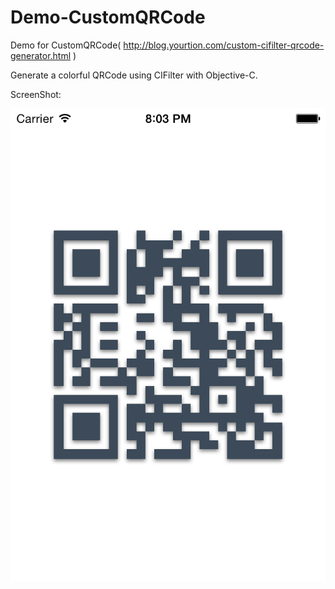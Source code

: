 Demo-CustomQRCode
=================

Demo for CustomQRCode( http://blog.yourtion.com/custom-cifilter-qrcode-generator.html )

Generate a colorful QRCode using CIFilter with Objective-C.

ScreenShot:

![](ScreenShot.png)
